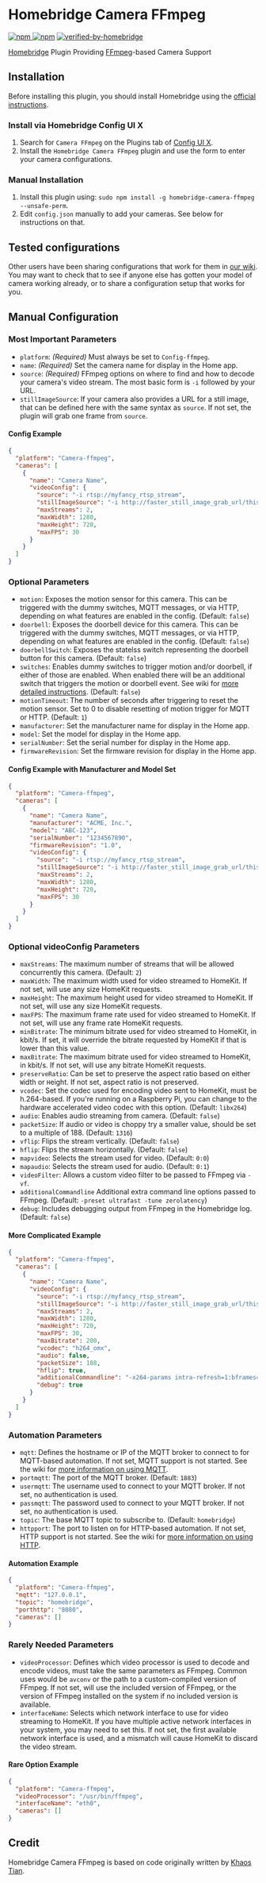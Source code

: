 # Homebridge Camera FFmpeg

[![npm](https://badgen.net/npm/v/homebridge-camera-ffmpeg) ![npm](https://badgen.net/npm/dt/homebridge-camera-ffmpeg)](https://www.npmjs.com/package/homebridge-camera-ffmpeg) [![verified-by-homebridge](https://badgen.net/badge/homebridge/verified/purple)](https://github.com/homebridge/homebridge/wiki/Verified-Plugins)

[Homebridge](https://homebridge.io) Plugin Providing [FFmpeg](https://www.ffmpeg.org)-based Camera Support

## Installation

Before installing this plugin, you should install Homebridge using the [official instructions](https://github.com/homebridge/homebridge/wiki).

### Install via Homebridge Config UI X

1. Search for `Camera FFmpeg` on the Plugins tab of [Config UI X](https://www.npmjs.com/package/homebridge-config-ui-x).
2. Install the `Homebridge Camera FFmpeg` plugin and use the form to enter your camera configurations.

### Manual Installation

1. Install this plugin using: `sudo npm install -g homebridge-camera-ffmpeg --unsafe-perm`.
2. Edit `config.json` manually to add your cameras. See below for instructions on that.

## Tested configurations

Other users have been sharing configurations that work for them in [our wiki](https://github.com/Sunoo/homebridge-camera-ffmpeg/wiki/Tested-Configurations). You may want to check that to see if anyone else has gotten your model of camera working already, or to share a configuration setup that works for you.

## Manual Configuration

### Most Important Parameters

- `platform`: _(Required)_ Must always be set to `Config-ffmpeg`.
- `name`: _(Required)_ Set the camera name for display in the Home app.
- `source`: _(Required)_ FFmpeg options on where to find and how to decode your camera's video stream. The most basic form is `-i` followed by your URL.
- `stillImageSource`: If your camera also provides a URL for a still image, that can be defined here with the same syntax as `source`. If not set, the plugin will grab one frame from `source`.

#### Config Example

```json
{
  "platform": "Camera-ffmpeg",
  "cameras": [
    {
      "name": "Camera Name",
      "videoConfig": {
        "source": "-i rtsp://myfancy_rtsp_stream",
        "stillImageSource": "-i http://faster_still_image_grab_url/this_is_optional.jpg",
        "maxStreams": 2,
        "maxWidth": 1280,
        "maxHeight": 720,
        "maxFPS": 30
      }
    }
  ]
}
```

### Optional Parameters

- `motion`: Exposes the motion sensor for this camera. This can be triggered with the dummy switches, MQTT messages, or via HTTP, depending on what features are enabled in the config. (Default: `false`)
- `doorbell`: Exposes the doorbell device for this camera. This can be triggered with the dummy switches, MQTT messages, or via HTTP, depending on what features are enabled in the config. (Default: `false`)
- `doorbellSwitch`: Exposes the statelss switch representing the doorbell button for this camera. (Default: `false`)
- `switches`: Enables dummy switches to trigger motion and/or doorbell, if either of those are enabled. When enabled there will be an additional switch that triggers the motion or doorbell event. See wiki for [more detailed instructions](https://github.com/Sunoo/homebridge-camera-ffmpeg/wiki/iOS-13-and-Photo-Notifications). (Default: `false`)
- `motionTimeout`: The number of seconds after triggering to reset the motion sensor. Set to 0 to disable resetting of motion trigger for MQTT or HTTP. (Default: `1`)
- `manufacturer`: Set the manufacturer name for display in the Home app.
- `model`: Set the model for display in the Home app.
- `serialNumber`: Set the serial number for display in the Home app.
- `firmwareRevision`: Set the firmware revision for display in the Home app.

#### Config Example with Manufacturer and Model Set

```json
{
  "platform": "Camera-ffmpeg",
  "cameras": [
    {
      "name": "Camera Name",
      "manufacturer": "ACME, Inc.",
      "model": "ABC-123",
      "serialNumber": "1234567890",
      "firmwareRevision": "1.0",
      "videoConfig": {
        "source": "-i rtsp://myfancy_rtsp_stream",
        "stillImageSource": "-i http://faster_still_image_grab_url/this_is_optional.jpg",
        "maxStreams": 2,
        "maxWidth": 1280,
        "maxHeight": 720,
        "maxFPS": 30
      }
    }
  ]
}
```

### Optional videoConfig Parameters

- `maxStreams`: The maximum number of streams that will be allowed concurrently this camera. (Default: `2`)
- `maxWidth`: The maximum width used for video streamed to HomeKit. If not set, will use any size HomeKit requests.
- `maxHeight`: The maximum height used for video streamed to HomeKit. If not set, will use any size HomeKit requests.
- `maxFPS`: The maximum frame rate used for video streamed to HomeKit. If not set, will use any frame rate HomeKit requests.
- `minBitrate`: The minimum bitrate used for video streamed to HomeKit, in kbit/s. If set, it will override the bitrate requested by HomeKit if that is lower than this value.
- `maxBitrate`: The maximum bitrate used for video streamed to HomeKit, in kbit/s. If not set, will use any bitrate HomeKit requests.
- `preserveRatio`: Can be set to preserve the aspect ratio based on either `W`idth or `H`eight. If not set, aspect ratio is not preserved.
- `vcodec`: Set the codec used for encoding video sent to HomeKit, must be h.264-based. If you're running on a Raspberry Pi, you can change to the hardware accelerated video codec with this option. (Default: `libx264`)
- `audio`: Enables audio streaming from camera. (Default: `false`)
- `packetSize`: If audio or video is choppy try a smaller value, should be set to a multiple of 188. (Default: `1316`)
- `vflip`: Flips the stream vertically. (Default: `false`)
- `hflip`: Flips the stream horizontally. (Default: `false`)
- `mapvideo`: Selects the stream used for video. (Default: `0:0`)
- `mapaudio`: Selects the stream used for audio. (Default: `0:1`)
- `videoFilter`: Allows a custom video filter to be passed to FFmpeg via `-vf`.
- `additionalCommandline` Additional extra command line options passed to FFmpeg. (Default: `-preset ultrafast -tune zerolatency`)
- `debug`: Includes debugging output from FFmpeg in the Homebridge log. (Default: `false`)

#### More Complicated Example

```json
{
  "platform": "Camera-ffmpeg",
  "cameras": [
    {
      "name": "Camera Name",
      "videoConfig": {
        "source": "-i rtsp://myfancy_rtsp_stream",
        "stillImageSource": "-i http://faster_still_image_grab_url/this_is_optional.jpg",
        "maxStreams": 2,
        "maxWidth": 1280,
        "maxHeight": 720,
        "maxFPS": 30,
        "maxBitrate": 200,
        "vcodec": "h264_omx",
        "audio": false,
        "packetSize": 188,
        "hflip": true,
        "additionalCommandline": "-x264-params intra-refresh=1:bframes=0",
        "debug": true
      }
    }
  ]
}
```

### Automation Parameters

- `mqtt`: Defines the hostname or IP of the MQTT broker to connect to for MQTT-based automation. If not set, MQTT support is not started. See the wiki for [more information on using MQTT](https://github.com/Sunoo/homebridge-camera-ffmpeg/wiki/MQTT-Motion).
- `portmqtt`: The port of the MQTT broker. (Default: `1883`)
- `usermqtt`: The username used to connect to your MQTT broker. If not set, no authentication is used.
- `passmqtt`: The password used to connect to your MQTT broker. If not set, no authentication is used.
- `topic`: The base MQTT topic to subscribe to. (Default: `homebridge`)
- `httpport`: The port to listen on for HTTP-based automation. If not set, HTTP support is not started. See the wiki for [more information on using HTTP](https://github.com/Sunoo/homebridge-camera-ffmpeg/wiki/HTTP-Motion).

#### Automation Example

```json
{
  "platform": "Camera-ffmpeg",
  "mqtt": "127.0.0.1",
  "topic": "homebridge",
  "porthttp": "8080",
  "cameras": []
}
```

### Rarely Needed Parameters

- `videoProcessor`: Defines which video processor is used to decode and encode videos, must take the same parameters as FFmpeg. Common uses would be `avconv` or the path to a custom-compiled version of FFmpeg. If not set, will use the included version of FFmpeg, or the version of FFmpeg installed on the system if no included version is available.
- `interfaceName`: Selects which network interface to use for video streaming to HomeKit. If you have multiple active network interfaces in your system, you may need to set this. If not set, the first available network interface is used, and a mismatch will cause HomeKit to discard the video stream.

#### Rare Option Example

```json
{
  "platform": "Camera-ffmpeg",
  "videoProcessor": "/usr/bin/ffmpeg",
  "interfaceName": "eth0",
  "cameras": []
}
```

## Credit

Homebridge Camera FFmpeg is based on code originally written by [Khaos Tian](https://twitter.com/khaost).
